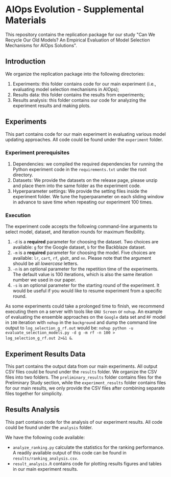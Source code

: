 # AIOps Evolution - Supplemental Materials
This repository contains the replication package for our study "Can We Recycle Our Old Models? An Empirical Evaluation of Model Selection Mechanisms for AIOps Solutions".

## Introduction
We organize the replication package into the following directories:
1. Experiments: this folder contains code for our main experiment (i.e., evaluating model selection mechanisms in AIOps);
2. Results data: this folder contains the results from experiments;
3. Results analysis: this folder contains our code for analyzing the experiment results and making plots.

## Experiments
This part contains code for our main experiment in evaluating various model updating approaches. All code could be found under the `experiment` folder.

### Experiment prerequisites
1. Dependencies: we compiled the required dependencies for running the Python experiment code in the `requirements.txt` under the root directory.
2. Datasets: We provide the datasets on the release page, please unzip and place them into the same folder as the experiment code.
3. Hyperparameter settings: We provide the setting files inside the experiment folder. We tune the hyperparameter on each sliding window in advance to save time when repeating our experiment 100 times.

### Execution
The experiment code accepts the following command-line arguments to select model, dataset, and iteration rounds for maximum flexibility.
1. `-d` is a **required** parameter for choosing the dataset. Two choices are available: `g` for the Google dataset, `b` for the Backblaze dataset.
2. `-m` is a **required** parameter for choosing the model. Five choices are available: `lr`, `cart`, `rf`, `gbdt`, and `nn`. Please note that the argument should be all *lowercase* letters.
3. `-n` is an optional parameter for the repetition time of the experiments. The default value is 100 iterations, which is also the same iteration number we used in our paper.
4. `-s` is an optional parameter for the starting round of the experiment. It would be useful if you would like to resume experiment from a specific round.

As some experiments could take a prolonged time to finish, we recommend executing them on a server with tools like `GNU Screen` or `nohup`. An example of evaluating the ensemble approaches on the `Google` data set and `RF` model in `100` iteration with `nohup` in the `background` and dump the command line output to `log_selection_g_rf.out` would be: `nohup python -u evaluate_selection_models.py -d g -m rf -n 100 > log_selection_g_rf.out 2>&1 &`.

## Experiment Results Data
This part contains the output data from our main experiments. All output CSV files could be found under the `results` folder.
We organize the CSV files into two folders. The `preliminary_results` folder contains files for the Preliminary Study section, while the `experiment_results` folder contains files for our main results, we only provide the CSV files after combining separate files together for simplicity.

## Results Analysis
This part contains code for the analysis of our experiment results. All code could be found under the `analysis` folder.

We have the following code available:
- `analyze_ranking.py` calculate the statistics for the ranking performance. A readily available output of this code can be found in `results/ranking_analysis.csv`.
- `result_analysis.R` contains code for plotting results figures and tables in our main experiment results.
